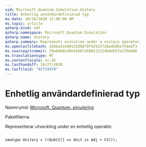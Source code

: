 ```yaml
---
uid: Microsoft.Quantum.Simulation.Unitary
title: Enhetlig användardefinierad typ
ms.date: 10/26/2020 12:00:00 AM
ms.topic: article
qsharp.kind: udt
qsharp.namespace: Microsoft.Quantum.Simulation
qsharp.name: Unitary
qsharp.summary: Represents evolution under a unitary operator.
ms.openlocfilehash: d2bba42e80132d0879f42922f28ad50bef54edf3
ms.sourcegitcommit: 29e0d88a30e4166fa580132124b0eb57e1f0e986
ms.translationtype: MT
ms.contentlocale: sv-SE
ms.lasthandoff: 10/27/2020
ms.locfileid: "92733979"
---
```

# <a name="unitary-user-defined-type"></a>Enhetlig användardefinierad typ

Namnrymd: [Microsoft. Quantum. simulering](xref:Microsoft.Quantum.Simulation)

Paketfilerna [](https://nuget.org/packages/)


Representerar utveckling under en enhetlig operatör.

```qsharp

newtype Unitary = ((Qubit[] => Unit is Adj + Ctl));
```

